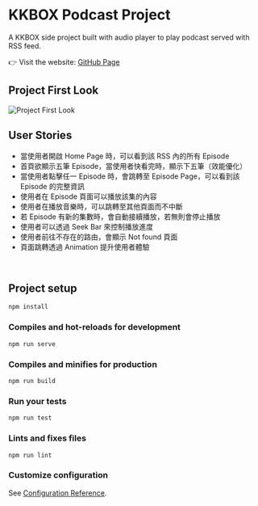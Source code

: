 # KKBOX Podcast Project
A KKBOX side project built with audio player to play podcast served with RSS feed.

:point_right: Visit the website: [GitHub Page](https://smallpaes.github.io/kkbox-potcast-project/#/)

## Project First Look
![Project First Look](https://drive.google.com/uc?export=view&id=1gmNR0xjg4Vq_XIZ19CpxnrjQLB0QYnCC)


## User Stories
- 當使用者開啟 Home Page 時，可以看到該 RSS 內的所有 Episode 
- 首頁欲顯示五筆 Episode，當使用者快看完時，顯示下五筆（效能優化）
- 當使用者點擊任一 Episode 時，會跳轉至 Episode Page，可以看到該 Episode 的完整資訊 
- 使用者在 Episode 頁面可以播放該集的內容 
- 使用者在播放音樂時，可以跳轉至其他頁面而不中斷
- 若 Episode 有新的集數時，會自動接續播放，若無則會停止播放 
- 使用者可以透過 Seek Bar 來控制播放進度 
- 使用者前往不存在的路由，會顯示 Not found 頁面
- 頁面跳轉透過 Animation 提升使用者體驗


<p>&nbsp;</p>

## Project setup
```
npm install
```

### Compiles and hot-reloads for development
```
npm run serve
```

### Compiles and minifies for production
```
npm run build
```

### Run your tests
```
npm run test
```

### Lints and fixes files
```
npm run lint
```

### Customize configuration
See [Configuration Reference](https://cli.vuejs.org/config/).
